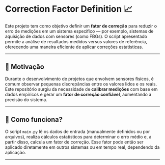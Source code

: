 # Correction Factor Definition 📈

Este projeto tem como objetivo definir um **fator de correção** para reduzir o erro de medições em um sistema específico — por exemplo, sistemas de aquisição de dados com sensores (como FBGs). O script apresentado permite a análise de resultados medidos versus valores de referência, oferecendo uma maneira eficiente de aplicar correções estatísticas.

---

## 📌 Motivação

Durante o desenvolvimento de projetos que envolvem sensores físicos, é comum observar pequenas discrepâncias entre os valores lidos e os reais. Este repositório surgiu da necessidade de **calibrar medições** com base em dados empíricos e gerar um **fator de correção confiável**, aumentando a precisão do sistema.

---

## 🧠 Como funciona?

O script `main.py` lê os dados de entrada (manualmente definidos ou por arquivos), realiza cálculos estatísticos para determinar o erro médio e, a partir disso, calcula um fator de correção. Esse fator pode então ser aplicado diretamente em outros sistemas ou em tempo real, dependendo da aplicação.

---
